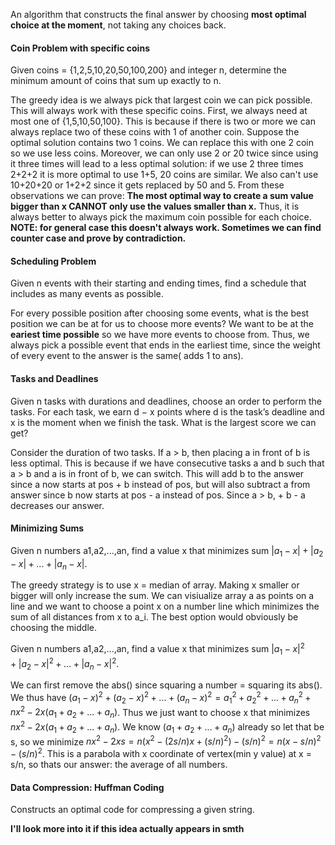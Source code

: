 An algorithm that constructs the final answer by choosing **most optimal choice at the moment**, not taking
any choices back. 

#### Coin Problem with specific coins
Given coins = {1,2,5,10,20,50,100,200} and integer n, determine the minimum amount of coins that sum up exactly to n.

The greedy idea is we always pick that largest coin we can pick possible. This will always work with these specific coins. 
First, we always need at most one of {1,5,10,50,100}. This is because if there is two or more we can always replace two of these coins with 1 of another coin. Suppose the optimal solution contains two 1 coins. We can replace this with one 2 coin so we use less coins.
Moreover, we can only use 2 or 20 twice since using it three times will lead to a less optimal solution: if we use 2 three times 2+2+2 it is more optimal to use 1+5, 20 coins are similar. We also can't use 10+20+20 or 1+2+2 since it gets replaced by 50 and 5. From these observations we can prove: **The most optimal way to create a sum value bigger than x CANNOT only use the values smaller than x.**
Thus, it is always better to always pick the maximum coin possible for each choice.
**NOTE: for general case this doesn't always work. Sometimes we can find counter case and prove by contradiction.**

#### Scheduling Problem
Given n events with their starting and ending times, find a schedule that includes as many events as possible.

For every possible position after choosing some events, what is the best position we can be at for us to choose more events? We want to be at the **eariest time possible** so we have more events to choose from. Thus, we always pick a possible event that ends in the earliest time, since the weight of every event to the answer is the same( adds 1 to ans).

#### Tasks and Deadlines
Given n tasks with durations and deadlines, choose an order to perform the tasks. For each task, we earn d − x points where d is the task’s deadline and x is the moment when we finish the task. What is the largest score we can get?

Consider the duration of two tasks. If a > b, then placing a in front of b is less optimal. This is because if we have consecutive tasks a and b such that a > b and a is in front of b, we can switch. This will add b to the answer since a now starts at pos + b instead of pos, but will also subtract a from answer since b now starts at pos - a instead of pos. Since a > b, + b - a decreases our answer.

#### Minimizing Sums
Given n numbers a1,a2,...,an, find a value x that minimizes sum $|a_1-x| + |a_2-x| + ... + |a_n-x|$.

The greedy strategy is to use x = median of array. Making x smaller or bigger will only increase the sum. We can visiualize array a as points on a line and we want to choose a point x on a number line which minimizes the sum of all distances from x to a_i. The best option would obviously be choosing the middle.

Given n numbers a1,a2,...,an, find a value x that minimizes sum $|a_1-x|^2 + |a_2-x|^2 + ... + |a_n-x|^2$.

We can first remove the abs() since squaring a number = squaring its abs(). We thus have $(a_1-x)^2 + (a_2-x)^2 + ... + (a_n-x)^2 = a_1^2 + a_2^2 + ... + a_n^2 + nx^2 - 2x(a_1 + a_2 + ... + a_n)$. Thus we just want to choose x that minimizes $nx^2 - 2x(a_1 + a_2 + ... + a_n)$. We know $(a_1 + a_2 + ... + a_n)$ already so let that be s, so we minimize $nx^2 - 2xs = n(x^2 - (2s/n)x + (s/n)^2) - (s/n)^2 = n(x-s/n)^2 - (s/n)^2.$ This is a parabola with x coordinate of vertex(min y value) at x = s/n, so thats our answer: the average of all numbers.

#### Data Compression: Huffman Coding
Constructs an optimal code for compressing a given string.

**I'll look more into it if this idea actually appears in smth**



